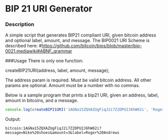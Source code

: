 # BIP 21 URI Generator

### Description

A simple script that generates BIP21 compliant URI, given bitcoin address and optional label, amount, and message. The BIP0021 URI Scheme is described here: #https://github.com/bitcoin/bips/blob/master/bip-0021.mediawiki#ABNF_grammar


###Usage
There is only one function:

createBIP21URI(address, label, amount, message);

The address param is required. Must be valid bitcoin address.
All other params are optional.
Amount must be a number with no commas.


Below is a sample program that prints a bip21 URI, given an address, label, amount in bitcoins, and a message.
```javascript
console.log(createBIP21URI('1AGNa15ZQXAZUgFiqJ2i7Z2DPU2J6hW62i', 'Roger Andrews', 3, 'Nike shoes'));

```

Output:
```
bitcoin:1AGNa15ZQXAZUgFiqJ2i7Z2DPU2J6hW62i?message=Nike%20shoes&amount=3&label=Roger%20Andrews
```
